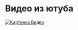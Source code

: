 # Видео из ютуба

[![Картинка Видео](https://happypik.ru/wp-content/uploads/2019/09/krasivye-cshenki16.jpg)](https://www.youtube.com/watch?v=Q5pGbRT5igg)
